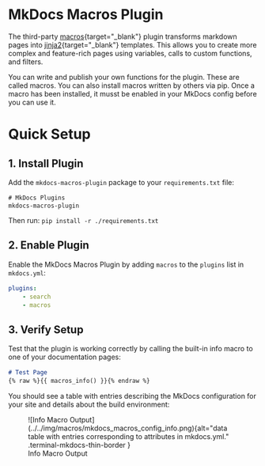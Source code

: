 # MkDocs Macros Plugin

The third-party [macros]{target="_blank"} plugin transforms markdown pages into [jinja2]{target="_blank"} templates.  This allows you to create more complex and feature-rich pages using variables, calls to custom functions, and filters.  

You can write and publish your own functions for the plugin.  These are called macros.  You can also install macros written by others via pip.  Once a macro has been installed, it musst be enabled in your MkDocs config before you can use it.

[macros]: https://mkdocs-macros-plugin.readthedocs.io/en/latest/
[jinja2]: https://jinja.palletsprojects.com/en/3.1.x/intro/

# Quick Setup

## 1. Install Plugin
Add the `mkdocs-macros-plugin` package to your `requirements.txt` file:

```text
# MkDocs Plugins
mkdocs-macros-plugin
```

Then run:  `pip install -r ./requirements.txt`


## 2. Enable Plugin

Enable the MkDocs Macros Plugin by adding `macros` to the `plugins` list in `mkdocs.yml`:
```yaml
plugins:
    - search
    - macros
```


## 3. Verify Setup

Test that the plugin is working correctly by calling the built-in info macro to one of your documentation pages:  
```markdown
# Test Page
{% raw %}{{ macros_info() }}{% endraw %}
```  
You should see a table with entries describing the MkDocs configuration for your site and details about the build environment:

<section markdown>
<figure markdown>
![Info Macro Output](../../img/macros/mkdocs_macros_config_info.png){alt="data table with entries corresponding to attributes in mkdocs.yml." .terminal-mkdocs-thin-border }
<figcaption>Info Macro Output</figcaption>
</figure>
</section>


